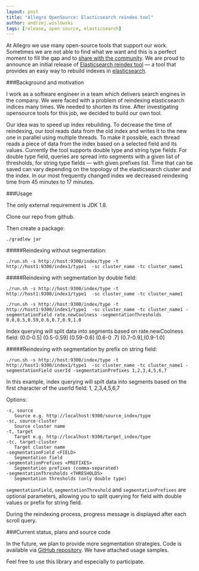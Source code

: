 ```yaml
---
layout: post
title: "Allegro OpenSource: Elasticsearch reindex tool"
author: andrzej.wislowski
tags: [release, open source, elasticsearch]
---
```


At Allegro we use many open-source tools that support our work. Sometimes we are not able to find what we want and
this is a perfect moment to fill the gap and to [share with the community](/open-source). We are proud to announce an
 initial release of [Elasticsearch reindex tool](https://github.com/allegro/elasticsearch-reindex) — a tool that
 provides an easy way to rebuild indexes in [elasticsearch](https://www.elastic.co/).

###Background and motivation

I work as a software engineer in a team which delivers search engines in the company. We were faced with a problem
of reindexing elasticsearch indices many times. We needed to shorten its time. After investigating opensource tools
for this job, we decided to build our own tool.

Our idea was to speed up index rebuilding. To decrease the time of reindexing, our tool reads data from the old index
 and writes it to the new one in parallel using multiple threads. To make it possible, each thread reads a piece of data
from the index based on a selected field and its values. Currently the tool supports double type and string type fields.
For double type field, queries are spread into segments with a given list of thresholds, for string type fields — with
given prefixes list. Time that can be saved can vary depending on the topology of the elasticsearch cluster and the
index. In our most frequently changed index we decreased reindexing time from 45 minutes to 17 minutes.

###Usage

The only external requirement is JDK 1.8.

Clone our repo from github.

Then create a package:

`./gradlew jar`

#####Reindexing without segmentation:

`./run.sh -s http://host:9300/index/type -t http://host1:9300/index1/type1  -sc cluster_name -tc
cluster_name1`

#####Reindexing with segmentation by double field:

`./run.sh -s http://host:9300/index/type -t http://host1:9300/index1/type1  -sc cluster_name -tc
cluster_name1`

`./run.sh -s http://host:9300/index/type -t http://host1:9300/index1/type1  -sc cluster_name -tc
 cluster_name1 -segmentationField rate.newCoolness -segmentationThresholds 0.0,0.5,0.59,0.6,0.7,0.9,1.0`

 Index querying will split data into segments based on rate.newCoolness field: (0.0-0.5] (0.5-0.59] (0.59-0.6] (0.6-0
 .7] (0.7-0.9],(0.9-1.0]

#####Reindexing with segmentation by prefix on string field:

`./run.sh -s http://host:9300/index/type -t http://host1:9300/index1/type1  -sc cluster_name -tc
 cluster_name1 -segmentationField userId -segmentationPrefixes 1,2,3,4,5,6,7`

 In this example, index querying will spilt data into segments based on the first character of the userId field: 1,
 2,3,4,5,6,7

Options:

    -s, source
       Source e.g. http://localhost:9300/source_index/type
    -sc, source-cluster
       Source cluster name
    -t, target
       Target e.g. http://localhost:9300/target_index/type
    -tc, target-cluster
       Target cluster name
    -segmentationField <FIELD>
       Segmentation field
    -segmentationPrefixes <PREFIXES>
       Segmentation prefixes (comma-separated)
    -segmentationThresholds <THRESHOLDS>
       Segmentation thresholds (only double type)

`segmentationField`, `segmentationThreshold` and `segmentationPrefixes` are optional parameters, allowing you to
split querying for field with double values or prefix for string field.

During the reindexing process, progress message is displayed after each scroll query.

###Current status, plans and source code

In the future, we plan to provide more segmentation strategies. Code is available via [GitHub repository](https://github.com/allegro/elasticsearch-reindex). We have attached usage samples.

Feel free to use this library and especially to participate.
